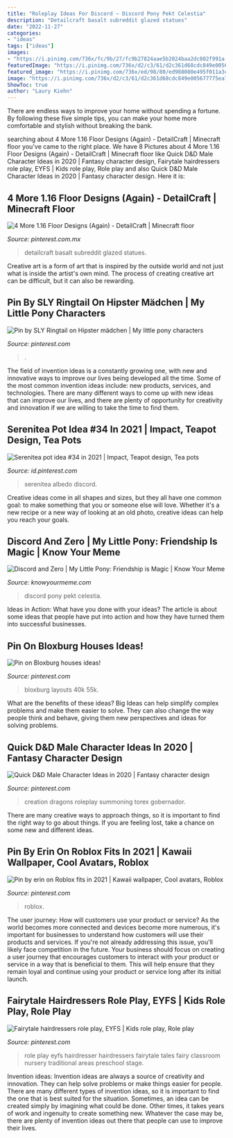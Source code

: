 ```yaml
---
title: "Roleplay Ideas For Discord ~ Discord Pony Pekt Celestia"
description: "Detailcraft basalt subreddit glazed statues"
date: "2022-11-27"
categories:
- "ideas"
tags: ["ideas"]
images:
- "https://i.pinimg.com/736x/fc/9b/27/fc9b27824aae5b2024baa2dc802f991a--classroom-displays-hairdressers.jpg"
featuredImage: "https://i.pinimg.com/736x/d2/c3/61/d2c361d68cdc849e005677775ea76d2f.jpg"
featured_image: "https://i.pinimg.com/736x/ed/98/80/ed988080e495f011a3c027b27555267f.jpg"
image: "https://i.pinimg.com/736x/d2/c3/61/d2c361d68cdc849e005677775ea76d2f.jpg"
ShowToc: true
author: "Laury Kiehn"
---
```



There are endless ways to improve your home without spending a fortune. By following these five simple tips, you can make your home more comfortable and stylish without breaking the bank.

	

		
searching about 4 More 1.16 Floor Designs (Again) - DetailCraft | Minecraft floor you've came to the right place. We have 8 Pictures about 4 More 1.16 Floor Designs (Again) - DetailCraft | Minecraft floor like Quick D&amp;D Male Character Ideas in 2020 | Fantasy character design, Fairytale hairdressers role play, EYFS | Kids role play, Role play and also Quick D&amp;D Male Character Ideas in 2020 | Fantasy character design. Here it is:
		
    
## 4 More 1.16 Floor Designs (Again) - DetailCraft | Minecraft Floor

<img loading=lazy src="https://i.pinimg.com/736x/a6/0d/a2/a60da297bffd7d14728219946e54203e.jpg" onerror="this.onerror=null;this.src='https://tse1.mm.bing.net/th?id=OIP.kokf2dCH4136sSk_FCEDwQHaG2&amp;pid=15.1';" alt="4 More 1.16 Floor Designs (Again) - DetailCraft | Minecraft floor">

_Source: pinterest.com.mx_

>detailcraft basalt subreddit glazed statues. 

	

Creative art is a form of art that is inspired by the outside world and not just what is inside the artist's own mind. The process of creating creative art can be difficult, but it can also be rewarding.

    
## Pin By SLY Ringtail On Hipster Mädchen | My Little Pony Characters

<img loading=lazy src="https://i.pinimg.com/736x/58/61/cb/5861cb59d09631216f475238feecf098.jpg" onerror="this.onerror=null;this.src='https://tse4.mm.bing.net/th?id=OIP.68nueI0m8zsVKz22-kZTQQHaL2&amp;pid=15.1';" alt="Pin by SLY Ringtail on Hipster mädchen | My little pony characters">

_Source: pinterest.com_

>. 

	

The field of invention ideas is a constantly growing one, with new and innovative ways to improve our lives being developed all the time. Some of the most common invention ideas include: new products, services, and technologies. There are many different ways to come up with new ideas that can improve our lives, and there are plenty of opportunity for creativity and innovation if we are willing to take the time to find them.

    
## Serenitea Pot Idea #34 In 2021 | Impact, Teapot Design, Tea Pots

<img loading=lazy src="https://i.pinimg.com/736x/83/42/2a/83422a0d00c4a182e4a6bedabf55bd41.jpg" onerror="this.onerror=null;this.src='https://tse4.mm.bing.net/th?id=OIP.3TF2FwS9JvXoYblCf58eIgHaEo&amp;pid=15.1';" alt="Serenitea pot idea #34 in 2021 | Impact, Teapot design, Tea pots">

_Source: id.pinterest.com_

>serenitea albedo discord. 

	

Creative ideas come in all shapes and sizes, but they all have one common goal: to make something that you or someone else will love. Whether it's a new recipe or a new way of looking at an old photo, creative ideas can help you reach your goals.

    
## Discord And Zero | My Little Pony: Friendship Is Magic | Know Your Meme

<img loading=lazy src="http://i2.kym-cdn.com/photos/images/facebook/000/386/490/9bf.jpg" onerror="this.onerror=null;this.src='https://tse2.mm.bing.net/th?id=OIP.wx7jyPmh2RE_iBxBKij6XgHaIr&amp;pid=15.1';" alt="Discord and Zero | My Little Pony: Friendship is Magic | Know Your Meme">

_Source: knowyourmeme.com_

>discord pony pekt celestia. 

	

Ideas in Action: What have you done with your ideas?
The article is about some ideas that people have put into action and how they have turned them into successful businesses.

    
## Pin On Bloxburg Houses Ideas!

<img loading=lazy src="https://i.pinimg.com/736x/d2/c3/61/d2c361d68cdc849e005677775ea76d2f.jpg" onerror="this.onerror=null;this.src='https://tse3.mm.bing.net/th?id=OIP.LDN6oauYx-W_iVPuY5wzvgHaFj&amp;pid=15.1';" alt="Pin on Bloxburg houses ideas!">

_Source: pinterest.com_

>bloxburg layouts 40k 55k. 

	

What are the benefits of these ideas?
Big Ideas can help simplify complex problems and make them easier to solve. They can also change the way people think and behave, giving them new perspectives and ideas for solving problems.

    
## Quick D&amp;D Male Character Ideas In 2020 | Fantasy Character Design

<img loading=lazy src="https://i.pinimg.com/736x/ed/98/80/ed988080e495f011a3c027b27555267f.jpg" onerror="this.onerror=null;this.src='https://tse1.mm.bing.net/th?id=OIP.ySd0LgK5IXvGoKFldUO0aAHaK9&amp;pid=15.1';" alt="Quick D&amp;D Male Character Ideas in 2020 | Fantasy character design">

_Source: pinterest.com_

>creation dragons roleplay summoning torex gobernador. 

	

There are many creative ways to approach things, so it is important to find the right way to go about things. If you are feeling lost, take a chance on some new and different ideas.

    
## Pin By Erin On Roblox Fits In 2021 | Kawaii Wallpaper, Cool Avatars, Roblox

<img loading=lazy src="https://i.pinimg.com/736x/47/d6/4a/47d64a78619df23eb5e125add4600fea.jpg" onerror="this.onerror=null;this.src='https://tse1.mm.bing.net/th?id=OIP.h9WU2-d3RD_lW1LgDQhQhAHaIq&amp;pid=15.1';" alt="Pin by erin on Roblox fits in 2021 | Kawaii wallpaper, Cool avatars, Roblox">

_Source: pinterest.com_

>roblox. 

	

The user journey: How will customers use your product or service?
As the world becomes more connected and devices become more numerous, it's important for businesses to understand how customers will use their products and services. If you're not already addressing this issue, you'll likely face competition in the future.
Your business should focus on creating a user journey that encourages customers to interact with your product or service in a way that is beneficial to them. This will help ensure that they remain loyal and continue using your product or service long after its initial launch.

    
## Fairytale Hairdressers Role Play, EYFS | Kids Role Play, Role Play

<img loading=lazy src="https://i.pinimg.com/736x/fc/9b/27/fc9b27824aae5b2024baa2dc802f991a--classroom-displays-hairdressers.jpg" onerror="this.onerror=null;this.src='https://tse4.mm.bing.net/th?id=OIP.iaG69nRdqWQ_OtAj1FGmQQHaNL&amp;pid=15.1';" alt="Fairytale hairdressers role play, EYFS | Kids role play, Role play">

_Source: pinterest.com_

>role play eyfs hairdresser hairdressers fairytale tales fairy classroom nursery traditional areas preschool stage. 

	

Invention ideas:
Invention ideas are always a source of creativity and innovation. They can help solve problems or make things easier for people. There are many different types of invention ideas, so it is important to find the one that is best suited for the situation. Sometimes, an idea can be created simply by imagining what could be done. Other times, it takes years of work and ingenuity to create something new. Whatever the case may be, there are plenty of invention ideas out there that people can use to improve their lives.

